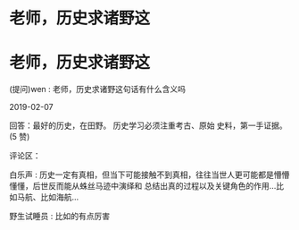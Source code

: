 # 老师，历史求诸野这

# 老师，历史求诸野这

(提问)wen : 老师，历史求诸野这句话有什么含义吗

2019-02-07

回答：最好的历史，在田野。 历史学习必须注重考古、原始 史料，第一手证据。(5 赞)

评论区：

白乐声 : 历史一定有真相，但当下可能接触不到真相，往往当世人更可能都是懵懵懂懂，后世反而能从蛛丝马迹中演绎和 总结出真的过程以及关键角色的作用…比如马航、比如海航…

野生试睡员 : 比如的有点厉害